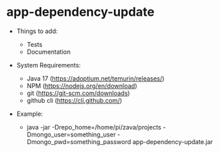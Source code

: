 # app-dependency-update

* Things to add:
  * Tests
  * Documentation

* System Requirements:
  * Java 17 (https://adoptium.net/temurin/releases/)
  * NPM (https://nodejs.org/en/download)
  * git (https://git-scm.com/downloads)
  * github cli (https://cli.github.com/)
  
* Example:
    * java -jar -Drepo_home=/home/pi/zava/projects -Dmongo_user=something_user -Dmongo_pwd=something_password app-dependency-update.jar
